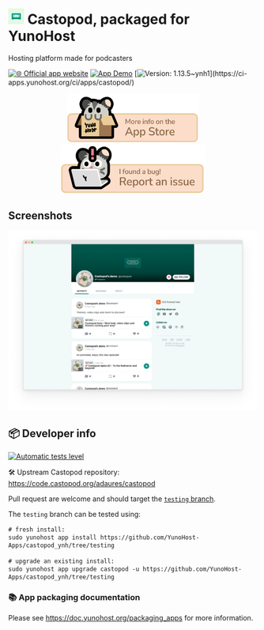 <!--
N.B.: This README was automatically generated by <https://github.com/YunoHost/apps_tools/blob/main/readme_generator>
It shall NOT be edited by hand.
-->

<h1>
  <img src="https://raw.githubusercontent.com/YunoHost/apps/main/logos/castopod.png" width="32px" alt="Logo of Castopod">
  Castopod, packaged for YunoHost
</h1>

Hosting platform made for podcasters

[![🌐 Official app website](https://img.shields.io/badge/Official_app_website-darkgreen?style=for-the-badge)](https://castopod.org/)
[![App Demo](https://img.shields.io/badge/App_Demo-blue?style=for-the-badge)](https://podcast.podlibre.org/@podlibre_fr)
[![Version: 1.13.5~ynh1](https://img.shields.io/badge/Version-1.13.5~ynh1-rgb(18,138,11)?style=for-the-badge)](https://ci-apps.yunohost.org/ci/apps/castopod/)

<div align="center">
<a href="https://apps.yunohost.org/app/castopod"><img height="100px" src="https://github.com/YunoHost/yunohost-artwork/raw/refs/heads/main/badges/neopossum-badges/badge_more_info_on_the_appstore.svg"/></a>
<a href="https://github.com/YunoHost-Apps/castopod_ynh/issues"><img height="100px" src="https://github.com/YunoHost/yunohost-artwork/raw/refs/heads/main/badges/neopossum-badges/badge_report_an_issue.svg"/></a>
</div>


## Screenshots
![Screenshot of Castopod](./doc/screenshots/screenshot.png)

## 📦 Developer info

[![Automatic tests level](https://apps.yunohost.org/badge/cilevel/castopod)](https://ci-apps.yunohost.org/ci/apps/castopod/)

🛠️ Upstream Castopod repository: <https://code.castopod.org/adaures/castopod>

Pull request are welcome and should target the [`testing` branch](https://github.com/YunoHost-Apps/castopod_ynh/tree/testing).

The `testing` branch can be tested using:
```
# fresh install:
sudo yunohost app install https://github.com/YunoHost-Apps/castopod_ynh/tree/testing

# upgrade an existing install:
sudo yunohost app upgrade castopod -u https://github.com/YunoHost-Apps/castopod_ynh/tree/testing
```

### 📚 App packaging documentation

Please see <https://doc.yunohost.org/packaging_apps> for more information.